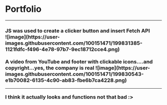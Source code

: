 # Portfolio
<hr>
<h3>JS was used to create a clicker button and insert Fetch API 
<br>
![image](https://user-images.githubusercontent.com/100151471/199831385-1121fdfc-f496-4e78-97b7-9ec18712cce4.png)
<br> 
<br>
A video from YouTube and footer with clickable icons....and copyright...yes, the company is real
![image](https://user-images.githubusercontent.com/100151471/199830543-e1b70082-6135-4c90-ab83-fbe6b7ca4228.png)
<hr>
I think it actually looks and functions not that bad :>
